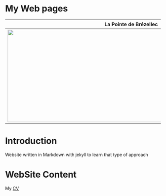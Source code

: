 #  My  Web pages

| **La Pointe de Brézellec**                                        |
|-------------------------------------------------------------|
| <img src="media/P5170270_DxO.jpg" width="800" height="300"> |


# Introduction

Website written in Markdown with jekyll to learn that type of approach

# WebSite Content

My  [CV](cv.md)


